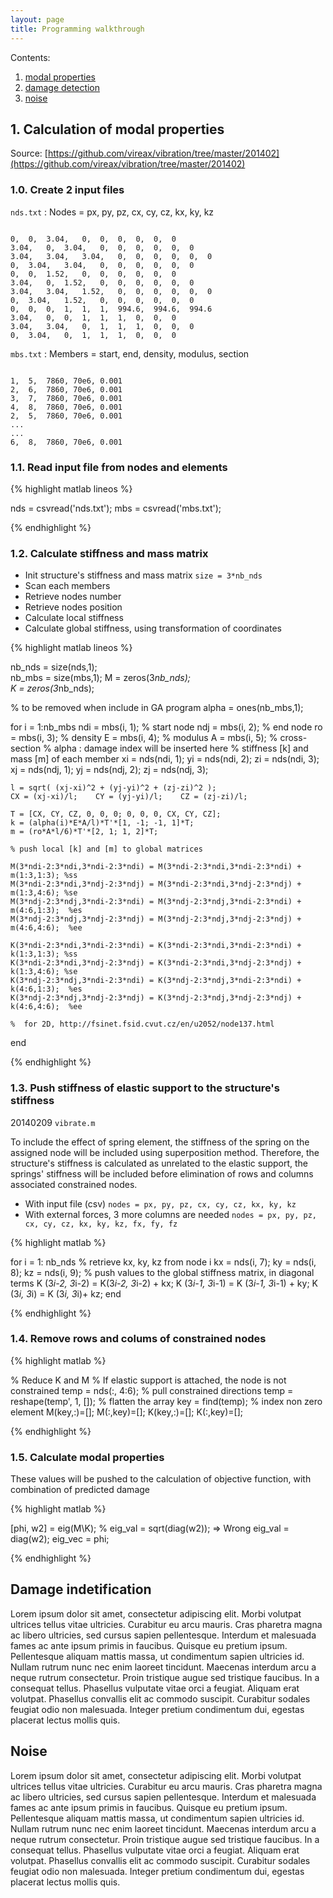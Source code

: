 ```yaml
---
layout: page
title: Programming walkthrough
---
```


Contents:

1. [modal properties](#calculation-of-modal-properties) 
2. [damage detection](#damage-indetification)
3. [noise](#noise)

## 1. Calculation of modal properties

Source: [https://github.com/vireax/vibration/tree/master/201402](https://github.com/vireax/vibration/tree/master/201402)

### 1.0. Create 2 input files

` nds.txt ` \: Nodes = px, py, pz, cx, cy, cz, kx, ky, kz

<pre><code>
0,	0,	3.04,	0,	0,	0,	0,	0,	0
3.04,	0,	3.04,	0,	0,	0,	0,	0,	0
3.04,	3.04,	3.04,	0,	0,	0,	0,	0,	0
0,	3.04,	3.04,	0,	0,	0,	0,	0,	0
0,	0,	1.52,	0,	0,	0,	0,	0,	0
3.04,	0,	1.52,	0,	0,	0,	0,	0,	0
3.04,	3.04,	1.52,	0,	0,	0,	0,	0,	0
0,	3.04,	1.52,	0,	0,	0,	0,	0,	0
0,	0,	0,	1,	1,	1,	994.6,	994.6,	994.6
3.04,	0,	0,	1,	1,	1,	0,	0,	0
3.04,	3.04,	0,	1,	1,	1,	0,	0,	0
0,	3.04,	0,	1,	1,	1,	0,	0,	0
</code></pre>

` mbs.txt ` \: Members = start, end, density, modulus, section

<pre><code>
1,	5,  7860, 70e6, 0.001
2,	6,  7860, 70e6, 0.001
3,	7,  7860, 70e6, 0.001
4,	8,  7860, 70e6, 0.001
2,	5,  7860, 70e6, 0.001
...
...
6,	8,  7860, 70e6, 0.001
</code></pre>

### 1.1. Read input file from nodes and elements

{% highlight matlab lineos %}

nds = csvread('nds.txt');
mbs = csvread('mbs.txt');

{% endhighlight %}

### 1.2. Calculate stiffness and mass matrix

* Init structure's  stiffness and mass matrix `size = 3*nb_nds`
* Scan each members
* Retrieve nodes number
* Retrieve nodes position
* Calculate local stiffness
* Calculate global stiffness, using transformation of coordinates

{% highlight matlab lineos %}

nb_nds = size(nds,1);   
nb_mbs = size(mbs,1); 
M = zeros(3*nb_nds);    
K = zeros(3*nb_nds);

% to be removed when include in GA program
alpha = ones(nb_mbs,1);

for i = 1:nb_mbs
    ndi = mbs(i, 1);   %   start node
    ndj = mbs(i, 2);   %   end node
    ro   = mbs(i, 3);   %   density
    E    = mbs(i, 4);   %   modulus
    A    = mbs(i, 5);   %   cross-section
    % alpha : damage index will be inserted here
    % stiffness [k] and mass [m] of each member
    xi = nds(ndi, 1);    yi = nds(ndi, 2);    zi = nds(ndi, 3);
    xj = nds(ndj, 1);    yj = nds(ndj, 2);    zj = nds(ndj, 3);
    
    l = sqrt( (xj-xi)^2 + (yj-yi)^2 + (zj-zi)^2 );
    CX = (xj-xi)/l;    CY = (yj-yi)/l;    CZ = (zj-zi)/l;
    
    T = [CX, CY, CZ, 0, 0, 0; 0, 0, 0, CX, CY, CZ];
    k = (alpha(i)*E*A/l)*T'*[1, -1; -1, 1]*T;
    m = (ro*A*l/6)*T'*[2, 1; 1, 2]*T;
    
    % push local [k] and [m] to global matrices
    
    M(3*ndi-2:3*ndi,3*ndi-2:3*ndi) = M(3*ndi-2:3*ndi,3*ndi-2:3*ndi) + m(1:3,1:3); %ss
    M(3*ndi-2:3*ndi,3*ndj-2:3*ndj) = M(3*ndi-2:3*ndi,3*ndj-2:3*ndj) + m(1:3,4:6); %se
    M(3*ndj-2:3*ndj,3*ndi-2:3*ndi) = M(3*ndj-2:3*ndj,3*ndi-2:3*ndi) + m(4:6,1:3);  %es
    M(3*ndj-2:3*ndj,3*ndj-2:3*ndj) = M(3*ndj-2:3*ndj,3*ndj-2:3*ndj) + m(4:6,4:6);  %ee
    
    K(3*ndi-2:3*ndi,3*ndi-2:3*ndi) = K(3*ndi-2:3*ndi,3*ndi-2:3*ndi) + k(1:3,1:3); %ss
    K(3*ndi-2:3*ndi,3*ndj-2:3*ndj) = K(3*ndi-2:3*ndi,3*ndj-2:3*ndj) + k(1:3,4:6); %se
    K(3*ndj-2:3*ndj,3*ndi-2:3*ndi) = K(3*ndj-2:3*ndj,3*ndi-2:3*ndi) + k(4:6,1:3);  %es
    K(3*ndj-2:3*ndj,3*ndj-2:3*ndj) = K(3*ndj-2:3*ndj,3*ndj-2:3*ndj) + k(4:6,4:6);  %ee
    
    %  for 2D, http://fsinet.fsid.cvut.cz/en/u2052/node137.html 
end

{% endhighlight %}


### 1.3. Push stiffness of elastic support to the structure's stiffness

20140209  ` vibrate.m `

To include the effect of spring element, the stiffness of the spring on the assigned node will be included using superposition method. Therefore, the structure's stiffness is calculated as unrelated to the elastic support, the springs' stiffness will be included before elimination of rows and columns associated constrained nodes.

* With input file (csv)   ` nodes = px, py, pz, cx, cy, cz, kx, ky, kz `
* With external forces, 3 more columns are needed  ` nodes = px, py, pz, cx, cy, cz, kx, ky, kz, fx, fy, fz `

{% highlight matlab %}

for i = 1: nb_nds
    % retrieve kx, ky, kz from node i
    kx = nds(i, 7);
    ky = nds(i, 8);
    kz = nds(i, 9);
    % push values to the global stiffness matrix, in diagonal terms
    K (3*i-2, 3*i-2) = K(3*i-2, 3*i-2) + kx;
    K (3*i-1, 3*i-1) = K (3*i-1, 3*i-1) + ky;
    K (3*i, 3*i) = K (3*i, 3*i)+ kz;
end

{% endhighlight %}

### 1.4. Remove rows and colums of constrained nodes

{% highlight matlab %}

% Reduce K and M 
% If elastic support is attached, the node is not constrained
temp = nds(:, 4:6);             % pull constrained directions
temp = reshape(temp', 1, []);   % flatten the array
key = find(temp);               % index non zero element
M(key,:)=[];
M(:,key)=[];
K(key,:)=[];
K(:,key)=[];
    
{% endhighlight %}

### 1.5. Calculate modal properties

These values will be pushed to the calculation of objective function, with combination of predicted damage

{% highlight matlab %}

[phi, w2] = eig(M\K);
%  eig_val = sqrt(diag(w2)); => Wrong
eig_val = diag(w2);
eig_vec = phi;
    
{% endhighlight %}

## Damage indetification ##

Lorem ipsum dolor sit amet, consectetur adipiscing elit. Morbi volutpat ultrices tellus vitae ultricies. Curabitur eu arcu mauris. Cras pharetra magna ac libero ultricies, sed cursus sapien pellentesque. Interdum et malesuada fames ac ante ipsum primis in faucibus. Quisque eu pretium ipsum. Pellentesque aliquam mattis massa, ut condimentum sapien ultricies id. Nullam rutrum nunc nec enim laoreet tincidunt. Maecenas interdum arcu a neque rutrum consectetur. Proin tristique augue sed tristique faucibus. In a consequat tellus. Phasellus vulputate vitae orci a feugiat. Aliquam erat volutpat. Phasellus convallis elit ac commodo suscipit. Curabitur sodales feugiat odio non malesuada. Integer pretium condimentum dui, egestas placerat lectus mollis quis. 

## Noise ##

Lorem ipsum dolor sit amet, consectetur adipiscing elit. Morbi volutpat ultrices tellus vitae ultricies. Curabitur eu arcu mauris. Cras pharetra magna ac libero ultricies, sed cursus sapien pellentesque. Interdum et malesuada fames ac ante ipsum primis in faucibus. Quisque eu pretium ipsum. Pellentesque aliquam mattis massa, ut condimentum sapien ultricies id. Nullam rutrum nunc nec enim laoreet tincidunt. Maecenas interdum arcu a neque rutrum consectetur. Proin tristique augue sed tristique faucibus. In a consequat tellus. Phasellus vulputate vitae orci a feugiat. Aliquam erat volutpat. Phasellus convallis elit ac commodo suscipit. Curabitur sodales feugiat odio non malesuada. Integer pretium condimentum dui, egestas placerat lectus mollis quis. 

